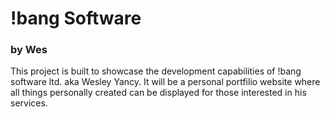 # !bang Software
### by Wes

This project is built to showcase the development capabilities of !bang software ltd. aka Wesley Yancy. It will be a personal portfilio website where all things personally created can be displayed for those interested in his services. 